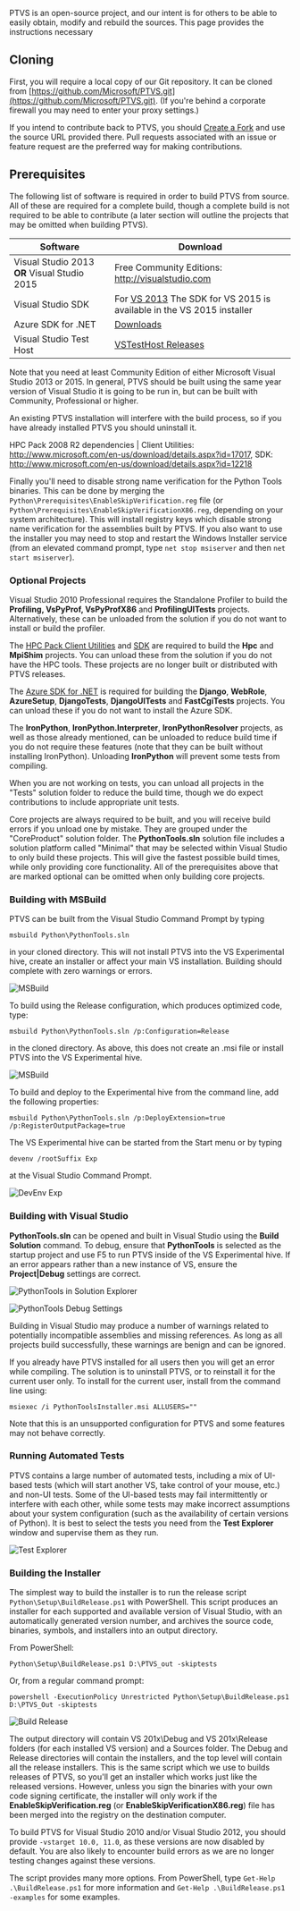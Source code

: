 PTVS is an open-source project, and our intent is for others to be able to easily obtain, modify and rebuild the sources. This page provides the instructions necessary 

## Cloning

First, you will require a local copy of our Git repository. It can be cloned from [https://github.com/Microsoft/PTVS.git](https://github.com/Microsoft/PTVS.git). (If you're behind a corporate firewall you may need to enter your proxy settings.)

If you intend to contribute back to PTVS, you should [Create a Fork](https://github.com/Microsoft/PTVS#fork-destination-box) and use the source URL provided there. Pull requests associated with an issue or feature request are the preferred way for making contributions.

## Prerequisites

The following list of software is required in order to build PTVS from source. All of these are required for a complete build, though a complete build is not required to be able to contribute (a later section will outline the projects that may be omitted when building PTVS).

**Software** | **Download**
----- | -----
Visual Studio 2013 **OR** Visual Studio 2015 | Free Community Editions: http://visualstudio.com
Visual Studio SDK | For [VS 2013](https://www.microsoft.com/en-us/download/details.aspx?id=40758) The SDK for VS 2015 is available in the VS 2015 installer
Azure SDK for .NET | [Downloads](http://azure.microsoft.com/en-us/downloads/archive-net-downloads/)
Visual Studio Test Host | [VSTestHost Releases](https://github.com/Microsoft/VisualStudio-TestHost/releases)

Note that you need at least Community Edition of either Microsoft Visual Studio 2013 or 2015. In general, PTVS should be built using the same year version of Visual Studio it is going to be run in, but can be built with Community, Professional or higher.

An existing PTVS installation will interfere with the build process, so if you have already installed PTVS you should uninstall it.

HPC Pack 2008 R2 dependencies | Client Utilities: http://www.microsoft.com/en-us/download/details.aspx?id=17017, SDK: http://www.microsoft.com/en-us/download/details.aspx?id=12218

Finally you'll need to disable strong name verification for the Python Tools binaries. This can be done by merging the `Python\Prerequisites\EnableSkipVerification.reg` file (or `Python\Prerequisites\EnableSkipVerificationX86.reg`, depending on your system architecture). This will install registry keys which disable strong name verification for the assemblies built by PTVS.  If you also want to use the installer you may need to stop and restart the Windows Installer service (from an elevated command prompt, type `net stop msiserver` and then `net start msiserver`).

### Optional Projects

Visual Studio 2010 Professional requires the Standalone Profiler to build the **Profiling, VsPyProf, VsPyProfX86** and **ProfilingUITests** projects. Alternatively, these can be unloaded from the solution if you do not want to install or build the profiler.

The [HPC Pack Client Utilities](http://www.microsoft.com/en-us/download/details.aspx?id=17017) and [SDK](http://www.microsoft.com/en-us/download/details.aspx?id=12218) are required to build the **Hpc** and **MpiShim** projects. You can unload these from the solution if you do not have the HPC tools. These projects are no longer built or distributed with PTVS releases.

The [Azure SDK for .NET](http://azure.microsoft.com/en-us/downloads/archive-net-downloads/) is required for building the **Django**, **WebRole**, **AzureSetup**,  **DjangoTests**, **DjangoUITests** and **FastCgiTests** projects. You can unload these if you do not want to install the Azure SDK.

The **IronPython**, **IronPython.Interpreter**, **IronPythonResolver** projects, as well as those already mentioned, can be unloaded to reduce build time if you do not require these features (note that they can be built without installing IronPython). Unloading **IronPython** will prevent some tests from compiling.

When you are not working on tests, you can unload all projects in the "Tests" solution folder to reduce the build time, though we do expect contributions to include appropriate unit tests.

Core projects are always required to be built, and you will receive build errors if you unload one by mistake. They are grouped under the "CoreProduct" solution folder. The **PythonTools.sln** solution file includes a solution platform called "Minimal" that may be selected within Visual Studio to only build these projects. This will give the fastest possible build times, while only providing core functionality. All of the prerequisites above that are marked optional can be omitted when only building core projects.

### Building with MSBuild

PTVS can be built from the Visual Studio Command Prompt by typing

```
msbuild Python\PythonTools.sln
```

in your cloned directory. This will not install PTVS into the VS Experimental hive, create an installer or affect your main VS installation. Building should complete with zero warnings or errors.

![MSBuild](Images/MSBuild1.png)

To build using the Release configuration, which produces optimized code, type:

```
msbuild Python\PythonTools.sln /p:Configuration=Release
```

in the cloned directory. As above, this does not create an .msi file or install PTVS into the VS Experimental hive.

![MSBuild](Images/MSBuild2.png)

To build and deploy to the Experimental hive from the command line, add the following properties:

```
msbuild Python\PythonTools.sln /p:DeployExtension=true /p:RegisterOutputPackage=true
```

The VS Experimental hive can be started from the Start menu or by typing

```
devenv /rootSuffix Exp
```

at the Visual Studio Command Prompt.

![DevEnv Exp](Images/RunExperimentalHive.png)

### Building with Visual Studio

**PythonTools.sln** can be opened and built in Visual Studio using the **Build Solution** command. To debug, ensure that **PythonTools** is selected as the startup project and use F5 to run PTVS inside of the VS Experimental hive. If an error appears rather than a new instance of VS, ensure the **Project|Debug** settings are correct.

![PythonTools in Solution Explorer](Images/SolutionExplorerPythonTools.png)

![PythonTools Debug Settings](Images/DebugSettingsPythonTools.png)

Building in Visual Studio may produce a number of warnings related to potentially incompatible assemblies and missing references. As long as all projects build successfully, these warnings are benign and can be ignored.

If you already have PTVS installed for all users then you will get an error while compiling. The solution is to uninstall PTVS, or to reinstall it for the current user only. To install for the current user, install from the command line using:

```
msiexec /i PythonToolsInstaller.msi ALLUSERS=""
```

Note that this is an unsupported configuration for PTVS and some features may not behave correctly.

### Running Automated Tests

PTVS contains a large number of automated tests, including a mix of UI-based tests (which will start another VS, take control of your mouse, etc.) and non-UI tests. Some of the UI-based tests may fail intermittently or interfere with each other, while some tests may make incorrect assumptions about your system configuration (such as the availability of certain versions of Python). It is best to select the tests you need from the **Test Explorer** window and supervise them as they run.

![Test Explorer](Images/TestExplorer.png)

### Building the Installer

The simplest way to build the installer is to run the release script `Python\Setup\BuildRelease.ps1` with PowerShell. This script produces an installer for each supported and available version of Visual Studio, with an automatically generated version number, and archives the source code, binaries, symbols, and installers into an output directory.

From PowerShell:

```
Python\Setup\BuildRelease.ps1 D:\PTVS_out -skiptests
```

Or, from a regular command prompt:

```
powershell -ExecutionPolicy Unrestricted Python\Setup\BuildRelease.ps1 D:\PTVS_Out -skiptests
```

![Build Release](Images/BuildRelease.png)

The output directory will contain VS 201x\Debug and VS 201x\Release folders (for each installed VS version) and a Sources folder. The Debug and Release directories will contain the installers, and the top level will contain all the release installers. This is the same script which we use to builds releases of PTVS, so you'll get an installer which works just like the released versions. However, unless you sign the binaries with your own code signing certificate, the installer will only work if the **EnableSkipVerification.reg** (or **EnableSkipVerificationX86.reg**) file has been merged into the registry on the destination computer.

To build PTVS for Visual Studio 2010 and/or Visual Studio 2012, you should provide `-vstarget 10.0, 11.0`, as these versions are now disabled by default. You are also likely to encounter build errors as we are no longer testing changes against these versions.

The script provides many more options. From PowerShell, type `Get-Help .\BuildRelease.ps1` for more information and `Get-Help .\BuildRelease.ps1 -examples` for some examples.